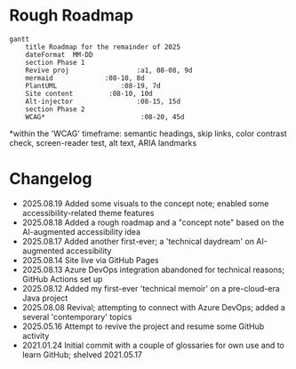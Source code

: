 # Rough Roadmap

```mermaid
gantt
    title Roadmap for the remainder of 2025
    dateFormat  MM-DD
    section Phase 1
    Revive proj                 :a1, 08-08, 9d
    mermaid             :08-10, 8d
    PlantUML                :08-19, 7d
    Site content         :08-10, 10d
    Alt-injector                :08-15, 15d
    section Phase 2
    WCAG*                        :08-20, 45d
```
*within the 'WCAG' timeframe: semantic headings, skip links, color contrast check, screen-reader test, alt text, ARIA landmarks

# Changelog

- 2025.08.19 Added some visuals to the concept note; enabled some accessibility-related theme features
- 2025.08.18 Added a rough roadmap and a "concept note" based on the AI-augmented accessibility idea
- 2025.08.17 Added another first-ever; a 'technical daydream' on AI-augmented accessibility
- 2025.08.14 Site live via GitHub Pages
- 2025.08.13 Azure DevOps integration abandoned for technical reasons; GitHub Actions set up
- 2025.08.12 Added my first-ever 'technical memoir' on a pre-cloud-era Java project
- 2025.08.08 Revival; attempting to connect with Azure DevOps; added a several 'contemporary' topics
- 2025.05.16 Attempt to revive the project and resume some GitHub activity
- 2021.01.24 Initial commit with a couple of glossaries for own use and to learn GitHub; shelved 2021.05.17
